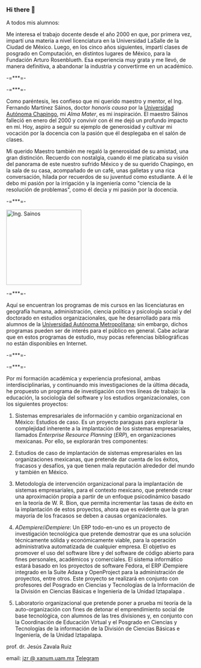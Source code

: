 ### Hi there 👋

<!--
**jzavalar/jzavalar** is a ✨ _special_ ✨ repository because its `README.md` (this file) appears on your GitHub profile.

Here are some ideas to get you started:

- 🔭 I’m currently working on ...
- 🌱 I’m currently learning ...
- 👯 I’m looking to collaborate on ...
- 🤔 I’m looking for help with ...
- 💬 Ask me about ...
- 📫 How to reach me: ...
- 😄 Pronouns: ...
- ⚡ Fun fact: ...
-->

A todos mis alumnos:

Me interesa el trabajo docente desde el año 2000 en que, por primera vez, impartí una materia a nivel licenciatura en la Universidad LaSalle de la Ciudad de México. Luego, en los cinco años siguientes, impartí clases de posgrado en Computación, en distintos lugares de México, para la Fundación Arturo Rosenblueth. Esa experiencia muy grata y me llevó, de manera definitiva, a abandonar la industria y convertirme en un académico.

-=***=-


-=***=-

Como paréntesis, les confieso que mi querido maestro y mentor, el Ing. Fernando Martínez Sáinos, doctor *honoris causa* por la [Universidad Autónoma Chapingo](https://www.chapingo.mx/), mi *Alma Mater*, es mi inspiración. El maestro Sáinos falleció en enero del 2000 y convivir con él me dejó un profundo impacto en mí. Hoy, aspiro a seguir su ejemplo de generosidad y cultivar mi vocación por la docencia con la pasión que él desplegaba en el salón de clases.

Mi querido Maestro también me regaló la generosidad de su amistad, una gran distinción. Recuerdo con nostalgia, cuando él me platicaba su visión del panorama de este nuestro sufrido México y de su querido Chapingo, en la sala de su casa, acompañado de un café, unas galletas y una rica conversación, hilada por recuerdos de su juventud como estudiante. A él le debo mi pasión por la irrigación y la ingeniería como "ciencia de la resolución de problemas", como él decía y mi pasión por la docencia.

-=***=-

<img src="https://3.bp.blogspot.com/-u4ZiKYEmwMk/V8DHv7mSOzI/AAAAAAAAASA/k2HJFJ6ACzk5rmOoX7pwbaoa0ToM6IZggCLcB/s1600/sainos.jpg" alt="Ing. Sainos" style="height: 200px; width:200px;"/>

-=***=-

Aquí se encuentran los programas de mis cursos en las licenciaturas en geografía humana, administración, ciencia política y psicología social y del doctorado en estudios organizacionales, que he desarrollado para mis alumnos de la  [Universidad Autónoma Metropolitana](); sin embargo, dichos programas pueden ser de interés para el público en general. Cabe aclarar que en estos programas de estudio, muy pocas referencias bibliográficas no están disponibles en Internet.

-=***=-


-=***=-

Por mi formación académica y experiencia profesional, ambas interdisciplinarias, y continuando mis investigaciones de la última década, he propuesto un programa de investigación con tres líneas de trabajo: la educación, la sociología del software y los estudios organizacionales, con los siguientes proyectos:  

1. Sistemas empresariales de información y cambio organizacional en México: Estudios de caso. Es un proyecto paraguas para explorar la complejidad inherente a la implantación de los sistemas empresariales, llamados *Enterprise Resource Planning* (*ERP*), en organizaciones mexicanas. Por ello, se explorarán tres componentes:

2. Estudios de caso de implantación de sistemas empresariales en las organizaciones mexicanas, que pretende dar cuenta de los éxitos, fracasos y desafíos, ya que tienen mala reputación alrededor del mundo y también en México.

3. Metodología de intervención organizacional para la implantación de sistemas empresariales, para el contexto mexicano, que pretende crear una aproximación propia a partir de un enfoque psicodinámico basado en la teoría de W. R. Bion, que permita incrementar las tasas de éxito en la implantación de estos proyectos, ahora que es evidente que la gran mayoría de los fracasos se deben a causas organizacionales.

4. *ADempiere*/*iDempiere*: Un ERP todo-en-uno es un proyecto de investigación tecnológica que pretende demostrar que es una solución técnicamente sólida y económicamente viable, para la operación administrativa automatizada de cualquier empresa. El objetivo es promover el uso del software libre y del software de código abierto para fines personales, académicos y comerciales. El sistema informático estará basado en los proyectos de software Fedora, el ERP iDempiere integrado en la Suite Adaxa y OpenProject para la administración de proyectos, entre otros. Este proyecto se realizará en conjunto con profesores del Posgrado en Ciencias y Tecnologías de la Información de la División en Ciencias Básicas e Ingeniería de la Unidad Iztapalapa .

5. Laboratorio organizacional que pretende poner a prueba mi teoría de la auto-organización con fines de detonar el emprendimiento social de base tecnológica, con alumnos de las tres divisiones y, en conjunto con la Coordinación de Educación Virtual y el Posgrado en Ciencias y Tecnologías de la información de la División de Ciencias Básicas e Ingeniería, de la Unidad Iztapalapa.

 

prof. dr. Jesús Zavala Ruiz

email: [jzr @ xanum.uam.mx](mailto:jzr@xanum.uam.mx) 
	[Telegram](https://t.me/jzavalar)
